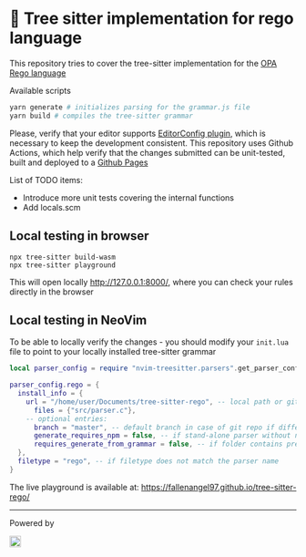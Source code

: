# 🌳 Tree sitter implementation for rego language

This repository tries to cover the tree-sitter implementation for the [OPA Rego language](https://www.openpolicyagent.org/docs/latest/policy-language/)

Available scripts

```bash
yarn generate # initializes parsing for the grammar.js file
yarn build # compiles the tree-sitter grammar
```

Please, verify that your editor supports [EditorConfig plugin](https://editorconfig.org/), which is necessary to keep the development consistent.
This repository uses Github Actions, which help verify that the changes submitted can be unit-tested, built and deployed to a [Github Pages](https://fallenangel97.github.io/tree-sitter-rego/)

List of TODO items:
- Introduce more unit tests covering the internal functions
- Add locals.scm

## Local testing in browser

```
npx tree-sitter build-wasm
npx tree-sitter playground
```

This will open locally http://127.0.0.1:8000/, where you can check your rules
directly in the browser

## Local testing in NeoVim
To be able to locally verify the changes - you should modify your `init.lua` file
to point to your locally installed tree-sitter grammar

```lua
local parser_config = require "nvim-treesitter.parsers".get_parser_configs()

parser_config.rego = {
  install_info = {
    url = "/home/user/Documents/tree-sitter-rego", -- local path or git repo
      files = {"src/parser.c"},
    -- optional entries:
      branch = "master", -- default branch in case of git repo if different from master
      generate_requires_npm = false, -- if stand-alone parser without npm dependencies
      requires_generate_from_grammar = false, -- if folder contains pre-generated src/parser.c
  },
  filetype = "rego", -- if filetype does not match the parser name
}
```

The live playground is available at: https://fallenangel97.github.io/tree-sitter-rego/

---
Powered by

<a href='https://decodeapps.pp.ua/'><img height="20" src="https://decodeapps.pp.ua/_next/static/media/logo-light.3763f5cc.svg" /></a>
